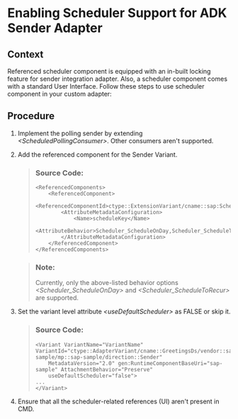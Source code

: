 <!-- loiod423a4bb6aa640bdbdb9a18372ecd8fa -->

# Enabling Scheduler Support for ADK Sender Adapter



## Context

Referenced scheduler component is equipped with an in-built locking feature for sender integration adapter. Also, a scheduler component comes with a standard User Interface. Follow these steps to use scheduler component in your custom adapter:



## Procedure

1.  Implement the polling sender by extending *<ScheduledPollingConsumer\>*. Other consumers aren't supported.

2.  Add the referenced component for the Sender Variant.

    > ### Source Code:  
    > ```
    > <ReferencedComponents>
    >     <ReferencedComponent>
    >         <ReferencedComponentId>ctype::ExtensionVariant/cname::sap:Scheduler/version::1.0</ReferencedComponentId>
    >         <AttributeMetadataConfiguration>
    >             <Name>scheduleKey</Name>
    >             <AttributeBehavior>Scheduler_ScheduleOnDay,Scheduler_ScheduleToRecur</AttributeBehavior>
    >         </AttributeMetadataConfiguration>
    >     </ReferencedComponent>
    > </ReferencedComponents>
    > ```

    > ### Note:  
    > Currently, only the above-listed behavior options *<Scheduler\_ScheduleOnDay\>* and *<Scheduler\_ScheduleToRecur\>* are supported.

3.  Set the variant level attribute *<useDefaultScheduler\>* as FALSE or skip it.

    > ### Source Code:  
    > ```
    > <Variant VariantName="VariantName" VariantId="ctype::AdapterVariant/cname::GreetingsDs/vendor::sap/tp::sap-sample/mp::sap-sample/direction::Sender"
    >     MetadataVersion="2.0" gen:RuntimeComponentBaseUri="sap-sample" AttachmentBehavior="Preserve"
    >     useDefaultScheduler="false">
    > ...
    > </Variant>
    > ```

4.  Ensure that all the scheduler-related references \(UI\) aren't present in CMD.


